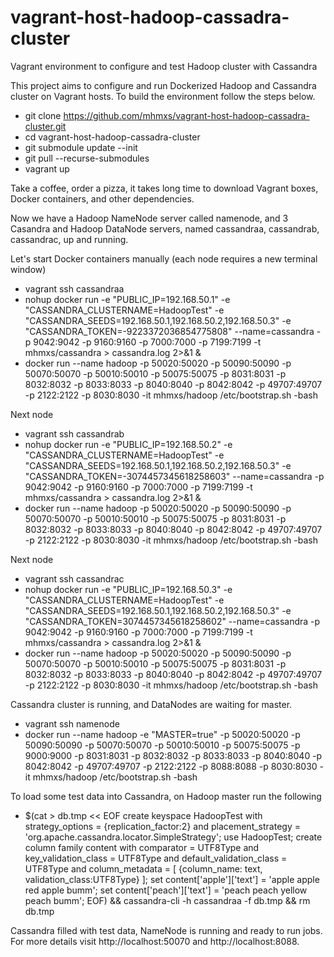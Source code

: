 # vagrant-host-hadoop-cassadra-cluster
Vagrant environment to configure and test Hadoop cluster with Cassandra

This project aims to configure and run Dockerized Hadoop and Cassandra cluster on Vagrant hosts. To build the environment follow the steps below.

 * git clone https://github.com/mhmxs/vagrant-host-hadoop-cassadra-cluster.git
 * cd vagrant-host-hadoop-cassadra-cluster
 * git submodule update --init
 * git pull --recurse-submodules
 * vagrant up

Take a coffee, order a pizza, it takes long time to download Vagrant boxes, Docker containers, and other dependencies.

Now we have a Hadoop NameNode server called namenode, and 3 Casandra and Hadoop DataNode servers, named cassandraa, cassandrab, cassandrac, up and running.

Let's start Docker containers manually (each node requires a new terminal window)
 * vagrant ssh cassandraa
 * nohup docker run -e "PUBLIC_IP=192.168.50.1" -e "CASSANDRA_CLUSTERNAME=HadoopTest" -e "CASSANDRA_SEEDS=192.168.50.1,192.168.50.2,192.168.50.3" -e "CASSANDRA_TOKEN=-9223372036854775808" --name=cassandra -p 9042:9042 -p 9160:9160 -p 7000:7000 -p 7199:7199 -t mhmxs/cassandra > cassandra.log 2>&1 &
 * docker run --name hadoop -p 50020:50020 -p 50090:50090 -p 50070:50070 -p 50010:50010 -p 50075:50075 -p 8031:8031 -p 8032:8032 -p 8033:8033 -p 8040:8040 -p 8042:8042 -p 49707:49707 -p 2122:2122 -p 8030:8030 -it mhmxs/hadoop /etc/bootstrap.sh -bash

Next node
 * vagrant ssh cassandrab
 * nohup docker run -e "PUBLIC_IP=192.168.50.2" -e "CASSANDRA_CLUSTERNAME=HadoopTest" -e "CASSANDRA_SEEDS=192.168.50.1,192.168.50.2,192.168.50.3" -e "CASSANDRA_TOKEN=-3074457345618258603" --name=cassandra -p 9042:9042 -p 9160:9160 -p 7000:7000 -p 7199:7199 -t mhmxs/cassandra > cassandra.log 2>&1 &
 * docker run --name hadoop -p 50020:50020 -p 50090:50090 -p 50070:50070 -p 50010:50010 -p 50075:50075 -p 8031:8031 -p 8032:8032 -p 8033:8033 -p 8040:8040 -p 8042:8042 -p 49707:49707 -p 2122:2122 -p 8030:8030 -it mhmxs/hadoop /etc/bootstrap.sh -bash

Next node
 * vagrant ssh cassandrac
 * nohup docker run -e "PUBLIC_IP=192.168.50.3" -e "CASSANDRA_CLUSTERNAME=HadoopTest" -e "CASSANDRA_SEEDS=192.168.50.1,192.168.50.2,192.168.50.3" -e "CASSANDRA_TOKEN=3074457345618258602" --name=cassandra -p 9042:9042 -p 9160:9160 -p 7000:7000 -p 7199:7199 -t mhmxs/cassandra > cassandra.log 2>&1 &
 * docker run --name hadoop -p 50020:50020 -p 50090:50090 -p 50070:50070 -p 50010:50010 -p 50075:50075 -p 8031:8031 -p 8032:8032 -p 8033:8033 -p 8040:8040 -p 8042:8042 -p 49707:49707 -p 2122:2122 -p 8030:8030 -it mhmxs/hadoop /etc/bootstrap.sh -bash

Cassandra cluster is running, and DataNodes are waiting for master.
 * vagrant ssh namenode
 * docker run --name hadoop -e "MASTER=true" -p 50020:50020 -p 50090:50090 -p 50070:50070 -p 50010:50010 -p 50075:50075 -p 9000:9000 -p 8031:8031 -p 8032:8032 -p 8033:8033 -p 8040:8040 -p 8042:8042 -p 49707:49707 -p 2122:2122 -p 8088:8088 -p 8030:8030 -it mhmxs/hadoop /etc/bootstrap.sh -bash

To load some test data into Cassandra, on Hadoop master run the following
 * $(cat > db.tmp << EOF
create keyspace HadoopTest with strategy_options = {replication_factor:2} and placement_strategy = 'org.apache.cassandra.locator.SimpleStrategy';
use HadoopTest;
create column family content with comparator = UTF8Type and key_validation_class = UTF8Type and default_validation_class = UTF8Type and column_metadata = [ {column_name: text, validation_class:UTF8Type} ];
set content['apple']['text'] = 'apple apple red apple bumm';
set content['peach']['text'] = 'peach peach yellow peach bumm';
EOF) && cassandra-cli -h cassandraa -f db.tmp && rm db.tmp

Cassandra filled with test data, NameNode is running and ready to run jobs. For more details visit http://localhost:50070 and http://localhost:8088.

